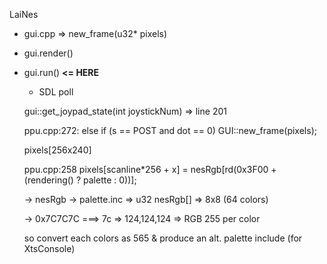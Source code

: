 LaiNes

- gui.cpp => new_frame(u32* pixels)

- gui.render()

- gui.run()  **<= HERE**

  - SDL poll

  gui::get_joypad_state(int joystickNum) => line 201

  ppu.cpp:272:    else if (s == POST and dot == 0) GUI::new_frame(pixels);

  pixels[256x240]

  ppu.cpp:258  pixels[scanline*256 + x] = nesRgb[rd(0x3F00 + (rendering() ? palette : 0))];

  -> nesRgb -> palette.inc => u32 nesRgb[] => 8x8 (64 colors)

   -> 0x7C7C7C ===> 7c => 124,124,124 => RGB 255 per color

  so convert each colors as 565 & produce an alt. palette include (for XtsConsole)

